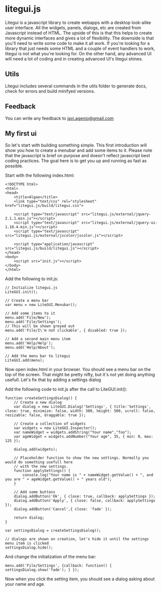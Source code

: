 litegui.js
==========

Litegui is a javascript library to create webapps with a desktop look-alike user interface. All the widgets, panels,
dialogs, etc are created from Javascript instead of HTML. The upside of this is that this helps to create more dynamic
interfaces and gives a lot of flexibility. The downside is that you'll need to write some code to make it all work. If
you're looking for a library that just needs some HTML and a couple of event handlers to work, litegui is not what
you're looking for. On the other hand, any advanced UI will need a lot of coding and in creating advanced UI's litegui
shines.

Utils
-----

Litegui includes several commands in the utils folder to generate docs, check for errors and build minifyed versions.

Feedback
--------

You can write any feedback to javi.agenjo@gmail.com

My first ui
-----------

So let's start with building something simple. This first introduction will show you how to create a menubar and add
some items to it. Please note that the javascript is brief on purpose and doesn't reflect javascript best coding
practices. The goal here is to get you up and running as fast as possible.

Start with the following index.html:
```
<!DOCTYPE html>
<html>
<head>
    <title>Algae</title>
    <link type="text/css" rel="stylesheet" href="litegui.js/build/litegui.css">

    <script type="text/javascript" src="litegui.js/external/jquery-2.1.1.min.js"></script>
    <script type="text/javascript" src="litegui.js/external/jquery-ui-1.10.4.min.js"></script>
    <script type="text/javascript" src="litegui.js/external/jscolor/jscolor.js"></script>

    <script type="application/javascript" src="litegui.js/build/litegui.js"></script>
</head>
<body>
    <script src="init.js"></script>
</body>
</html>
```

Add the following to init.js:
```
// Initialize litegui.js
LiteGUI.init();

// Create a menu bar
var menu = new LiteGUI.Menubar();

// Add some items to it
menu.add('File/New');
menu.add('File/Settings');
// This will be shown greyed out
menu.add('File/I\'m not clickable', { disabled: true });

// Add a second main menu item
menu.add('Help/Help');
menu.add('Help/About');

// Add the menu bar to litegui
LiteGUI.add(menu);
```

Now open index.html in your browser. You should see a menu bar on the top of the screen. That might be pretty nifty,
but it's not yet doing anything usefull. Let's fix that by adding a settings dialog

Add the following code to init.js after the call to LiteGUI.init():
```
function createSettingsDialog() {
    // Create a new dialog
    var dialog = new LiteGUI.Dialog('Settings', { title:'Settings', close: true, minimize: false, width: 300, height: 500, scroll: false, resizable: false, draggable: true });

    // Create a collection of widgets
    var widgets = new LiteGUI.Inspector();
    var nameWidget = widgets.addString("Your name","foo");
    var ageWidget = widgets.addNumber("Your age", 35, { min: 0, max: 125 });

    dialog.add(widgets);

    // Placeholder function to show the new settings. Normally you would do something usefull here
    // with the new settings.
    function applySettings() {
        console.log("Your name is " + nameWidget.getValue() + ", and you are " + ageWidget.getValue() + " years old");
    }

    // Add some buttons
    dialog.addButton('Ok', { close: true, callback: applySettings });
    dialog.addButton('Apply', { close: false, callback: applySettings });
    dialog.addButton('Cancel',{ close: 'fade' });

    return dialog;
}

var settingsDialog = createSettingsDialog();

// dialogs are shown on creation, let's hide it until the settings menu item is clicked
settingsDialog.hide();
```

And change the initialization of the menu bar:
```
menu.add('File/Settings', {callback: function() { settingsDialog.show('fade'); } });
```

Now when you click the setting item, you should see a dialog asking about your name and age.







